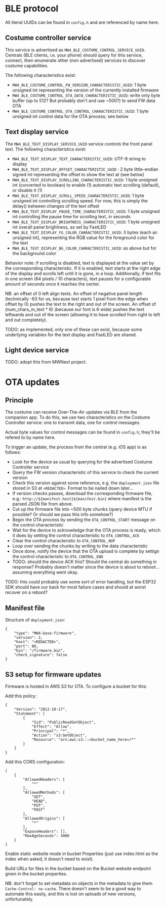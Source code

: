 # BLE protocol

All literal UUIDs can be found in `config.h` and are referenced by name here.

## Costume controller service
This service is advertised as `MW4_BLE_COSTUME_CONTROL_SERVICE_UUID`. Centrals (BLE clients, i.e. your phone) should query for this service, connect, then enumerate other (non advertised) services to discover costume capabilities.

The following characteristics exist:
* `MW4_BLE_COSTUME_CONTROL_FW_VERSION_CHARACTERISTIC_UUID`: 1 byte unsigned int representing the version of the currently installed firmware
* `MW4_BLE_COSTUME_CONTROL_OTA_DATA_CHARACTERISTIC_UUID`: write only byte buffer (up to 512? But probably don't and use ~500?) to send FW data OTA
* `MW4_BLE_COSTUME_CONTROL_OTA_CONTROL_CHARACTERISTIC_UUID`: 1 byte unsigned int control data for the OTA process; see below

## Text display service
The `MW4_BLE_TEXT_DISPLAY_SERVICE_UUID` service controls the front panel text. The following characteristics exist:
* `MW4_BLE_TEXT_DISPLAY_TEXT_CHARACTERISTIC_UUID`: UTF-8 string to display
* `MW4_BLE_TEXT_DISPLAY_OFFSET_CHARACTERISTIC_UUID` : 2 byte little-endian signed int representing the offset to show the text at (see below)
* `MW4_BLE_TEXT_DISPLAY_SCROLLING_CHARACTERISTIC_UUID`: 1 byte unsigned int (converted to boolean) to enable (1) automatic text scrolling (default), or disable it (1)
* `MW4_BLE_TEXT_DISPLAY_SCROLL_SPEED_CHARACTERISTIC_UUID`: 1 byte unsigned int controlling scrolling speed. For now, this is simply the delay() between changes of the text offset
* `MW4_BLE_TEXT_DISPLAY_PAUSE_TIME_CHARACTERISTIC_UUID`: 1 byte unsigned int controlling the pause time for scrolling text, in seconds
* `MW4_BLE_TEXT_DISPLAY_BRIGHTNESS_CHARACTERISTIC_UUID`: 1 byte unsigned int overall panel brightness, as set by FastLED
* `MW4_BLE_TEXT_DISPLAY_FG_COLOR_CHARACTERISTIC_UUID`:  3 bytes (each an unsigned int), representing the RGB value for the foreground color for the text
* `MW4_BLE_TEXT_DISPLAY_BG_COLOR_CHARACTERISTIC_UUID`: as above but for the background color

Behavior note: if scrolling is disabled, text is displayed at the value set by the corresponding characteristic. If it is enabled, text starts at the right edge of the display and scrolls left until it is gone, in a loop. Additionally, if text fits in one screen (64 pixels / 10 characters), text pauses for a configurable amount of seconds once it reaches the center.

NB: an offset of 0 left align texts. An offset of negative panel length (technically -63 for us, because text starts 1 pixel from the edge when offset by 0) pushes the text to the right and out of the screen. An offset of (num_chars_in_text * 6) (because our font is 6 wide) pushes the text leftwards and out of the screen (allowing it to have scrolled from right to left and out completely).

TODO: as implemented, only one of these can exist, because some underlying variables for the text display and FastLED are shared.

## Light device service
TODO: adopt this from MWNext project.


# OTA updates

## Principle
The costume can receive Over-The-Air updates via BLE from the companion app. To do this, we use two characteristics on the Costume Controller service: one to transmit data, one for control messages.

Actual byte values for control messages can be found in `config.h`; they'll be refered to by name here.

To trigger an update, the process from the central (e.g. iOS app) is as follows:
* Look for the device as usual by querying for the advertised Costume Controller service
* Query the FW version characteristic of this service to check the current version
* Check this version against some reference, e.g. the `deployment.json` file stored in S3 at `<REDACTED>`. Format to be nailed down later...
* If version checks passes, download the corresponding firmware file, e.g.: ``http://${manifest.host}${manifest.bin}`` where manifest is the parsed JSON file from above.
* Cut up the firmware file into ~500 byte chunks (query device MTU if possible? Or should we pass this info somehow?)
* Begin the OTA process by sending the `OTA_CONTROL_START` message on the control characteristic
* Wait for the device to acknowledge that the OTA process is ready, which it does by setting the control characteristic to `OTA_CONTROL_ACK`
* Clear the control characteristic to `OTA_CONTROL_NOP`
* Loop over sending the chunks by writing to the data characteristic
* Once done, notify the device that the OTA upload is complete by settign the control characteristic to `OTA_CONTROL_END`
* TODO: should the device ACK this? Should the central do something in response? Probably doesn't matter since the device is about to reboot... assuming everything went okay.

TODO: this could probably use some sort of error handling, but the ESP32 SDK should have our back for most failure cases and should at worst recover on a reboot?

## Manifest file
Structure of `deployment.json`:
```
{
    "type": "MW4-base-firmware",
    "version": 2,
    "host": "<REDACTED>",
    "port": 80,
    "bin": "/firmware.bin",
    "check_signature": false
}
```

## S3 setup for firmware updates

Firmware is hosted in AWS S3 for OTA. To configure a bucket for this:

Add this policy:
```
{
    "Version": "2012-10-17",
    "Statement": [
        {
            "Sid": "PublicReadGetObject",
            "Effect": "Allow",
            "Principal": "*",
            "Action": "s3:GetObject",
            "Resource": "arn:aws:s3:::<bucket_name_here>/*"
        }
    ]
}
```

Add this CORS configuration:
```
[
    {
        "AllowedHeaders": [
            "*"
        ],
        "AllowedMethods": [
            "GET",
            "HEAD",
            "PUT",
            "POST"
        ],
        "AllowedOrigins": [
            "*"
        ],
        "ExposeHeaders": [],
        "MaxAgeSeconds": 3000
    }
]
```

Enable static website mode in bucket Properties (just use index.html as the index when asked, it doesn't need to exist).

Build URLs for files in the bucket based on the Bucket website endpoint given in the bucket properties.

NB: don't forget to set metadata on objects in the metadata to give them `Cache-Control: no-cache`. There doesn't seem to be a good way to automate this easily, and this is lost on uploads of new versions, unfortunately.
